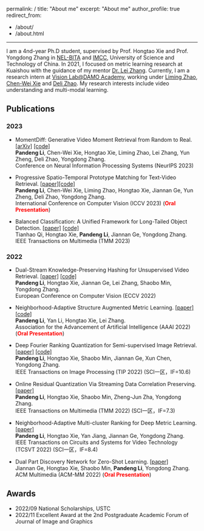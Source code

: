 permalink: /
title: "About me"
excerpt: "About me"
author_profile: true
redirect_from: 
  - /about/
  - /about.html
---


I am a 4nd-year Ph.D student, supervised by Prof. Hongtao Xie and Prof. Yongdong Zhang in [NEL-BITA](http://leinao.ustc.edu.cn/main.htm) and [IMCC](http://imcc.ustc.edu.cn/main.htm), University of Science and Technology of China. 
In 2021, I focused on metric learning research at Kuaishou with the guidance of my mentor [Dr. Lei Zhang](https://ieeexplore.ieee.org/author/38240121300).
Currently, I am a research intern at [Vision Lab@DAMO Academy](https://damo.alibaba.com/careers/), working under [Liming Zhao](https://www.zhaoliming.net/), [Chen-Wei Xie](https://scholar.google.com/citations?user=UHCDCRMAAAAJ&hl=en) and [Deli Zhao](https://zhaodeli.github.io/).
My research interests include video understanding and multi-modal learning.


## Publications
### 2023
* MomentDiff: Generative Video Moment Retrieval from Random to Real. [[arXiv]](https://arxiv.org/pdf/2307.02869) [[code]](https://github.com/IMCCretrieval/MomentDiff)  
<strong>Pandeng Li</strong>, Chen-Wei Xie, Hongtao Xie, Liming Zhao, Lei Zhang, Yun Zheng, Deli Zhao, Yongdong Zhang.  
Conference on Neural Information Processing Systems (NeurIPS 2023)  

* Progressive Spatio-Temporal Prototype Matching for Text-Video Retrieval. [[paper]](https://openaccess.thecvf.com/menu)[[code]](https://github.com/IMCCretrieval/ProST)  
<strong>Pandeng Li</strong>, Chen-Wei Xie, Liming Zhao, Hongtao Xie, Jiannan Ge, Yun Zheng, Deli Zhao, Yongdong Zhang.  
International Conference on Computer Vision (ICCV 2023)  (<span style="color: red">**Oral Presentation**</span>)

* Balanced Classification: A Unified Framework for Long-Tailed Object Detection. [[paper]](https://arxiv.org/abs/2308.02213) [[code]](https://github.com/Tianhao-Qi/BACL)   
Tianhao Qi, Hongtao Xie, <strong>Pandeng Li</strong>, Jiannan Ge, Yongdong Zhang.   
IEEE Transactions on Multimedia (TMM 2023) 

### 2022
* Dual-Stream Knowledge-Preserving Hashing for Unsupervised Video Retrieval. [[paper]](https://www.ecva.net/papers/eccv_2022/papers_ECCV/papers/136740175.pdf) [[code]](https://github.com/IMCCretrieval/DKPH)   
<strong>Pandeng Li</strong>, Hongtao Xie, Jiannan Ge, Lei Zhang, Shaobo Min, Yongdong Zhang.   
European Conference on Computer Vision (ECCV 2022) 

* Neighborhood-Adaptive Structure Augmented Metric Learning. [[paper]](https://ojs.aaai.org/index.php/AAAI/article/view/20025/19784) [[code]](https://github.com/IMCCretrieval/NASA)  
<strong>Pandeng Li</strong>, Yan Li, Hongtao Xie, Lei Zhang.  
Association for the Advancement of Artificial Intelligence (AAAI 2022)  (<span style="color: red">**Oral Presentation**</span>)

* Deep Fourier Ranking Quantization for Semi-supervised Image Retrieval. [[paper]](https://ieeexplore.ieee.org/document/9881974/) [[code]](https://github.com/IMCCretrieval/DFRQ)   
<strong>Pandeng Li</strong>, Hongtao Xie, Shaobo Min, Jiannan Ge, Xun Chen, Yongdong Zhang.   
IEEE Transactions on Image Processing (TIP 2022) (SCI一区，IF=10.6)

* Online Residual Quantization Via Streaming Data Correlation Preserving. [[paper]](https://ieeexplore.ieee.org/document/9364714)  
<strong>Pandeng Li</strong>, Hongtao Xie, Shaobo Min, Zheng-Jun Zha, Yongdong Zhang.  
IEEE Transactions on Multimedia (TMM 2022) (SCI一区，IF=7.3)

* Neighborhood-Adaptive Multi-cluster Ranking for Deep Metric Learning. [[paper]](https://ieeexplore.ieee.org/document/9915612)    
<strong>Pandeng Li</strong>, Hongtao Xie, Yan Jiang, Jiannan Ge, Yongdong Zhang.   
IEEE Transactions on Circuits and Systems for Video Technology (TCSVT 2022) (SCI一区，IF=8.4)

* Dual Part Discovery Network for Zero-Shot Learning. [[paper]](https://dl.acm.org/doi/abs/10.1145/3503161.3547889)  
Jiannan Ge, Hongtao Xie, Shaobo Min, <strong>Pandeng Li</strong>, Yongdong Zhang.  
ACM Multimedia (ACM-MM 2022) 
(<span style="color: red">**Oral Presentation**</span>)

## Awards

* 2022/09 National Scholarships, USTC
* 2022/11 Excellent Award at the 2nd Postgraduate Academic Forum of Journal of Image and Graphics
  
